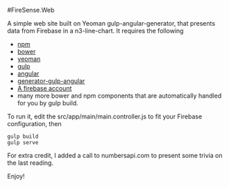 #FireSense.Web

A simple web site built on Yeoman gulp-angular-generator, that presents data from Firebase in a n3-line-chart. It requires the following 
* [npm](http://npmjs.com/)
* [bower](http://bower.io/)
* [yeoman](http://yeoman.io/)
* [gulp](http://gulpjs.com/)
* [angular](http://angularjs.org/)
* [generator-gulp-angular](https://github.com/Swiip/generator-gulp-angular)
* [A firebase account](http://firebase.io)
* many more bower and npm components that are automatically handled for you by gulp build.

To run it, edit the src/app/main/main.controller.js to fit your Firebase configuration, then
```
gulp build
gulp serve
```

For extra credit, I added a call to numbersapi.com to present some trivia on the last reading.

Enjoy!
